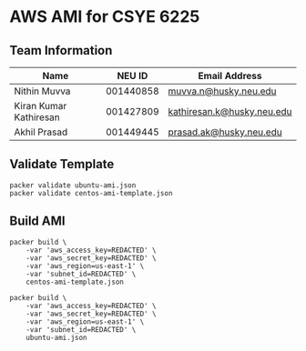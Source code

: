 # AWS AMI for CSYE 6225

## Team Information

| Name | NEU ID | Email Address |
| --- | --- | --- |
| Nithin Muvva | 001440858 | muvva.n@husky.neu.edu |
| Kiran Kumar Kathiresan | 001427809 | kathiresan.k@husky.neu.edu |
| Akhil Prasad | 001449445 | prasad.ak@husky.neu.edu |


## Validate Template

```
packer validate ubuntu-ami.json
packer validate centos-ami-template.json
```

## Build AMI


```
packer build \
    -var 'aws_access_key=REDACTED' \
    -var 'aws_secret_key=REDACTED' \
    -var 'aws_region=us-east-1' \
    -var 'subnet_id=REDACTED' \
    centos-ami-template.json
```

```
packer build \
    -var 'aws_access_key=REDACTED' \
    -var 'aws_secret_key=REDACTED' \
    -var 'aws_region=us-east-1' \
    -var 'subnet_id=REDACTED' \
    ubuntu-ami.json
```

